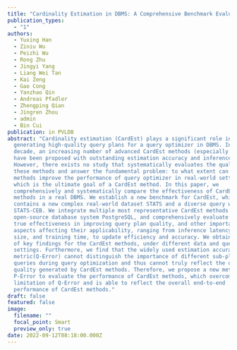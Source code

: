 ```yaml
---
title: "Cardinality Estimation in DBMS: A Comprehensive Benchmark Evaluation"
publication_types:
  - "1"
authors:
  - Yuxing Han
  - Ziniu Wu
  - Peizhi Wu
  - Rong Zhu
  - Jingyi Yang
  - Liang Wei Tan
  - Kai Zeng
  - Gao Cong
  - Yanzhao Qin
  - Andreas Pfadler
  - Zhengping Qian
  - Jingren Zhou
  - admin
  - Bin Cui
publication: in PVLDB
abstract: "Cardinality estimation (CardEst) plays a significant role in
  generating high-quality query plans for a query optimizer in DBMS. In the last
  decade, an increasing number of advanced CardEst methods (especially ML-based)
  have been proposed with outstanding estimation accuracy and inference latency.
  However, there exists no study that systematically evaluates the quality of
  these methods and answer the fundamental problem: to what extent can these
  methods improve the performance of query optimizer in real-world settings,
  which is the ultimate goal of a CardEst method. In this paper, we
  comprehensively and systematically compare the effectiveness of CardEst
  methods in a real DBMS. We establish a new benchmark for CardEst, which
  contains a new complex real-world dataset STATS and a diverse query workload
  STATS-CEB. We integrate multiple most representative CardEst methods into an
  open-source database system PostgreSQL, and comprehensively evaluate their
  true effectiveness in improving query plan quality, and other important
  aspects affecting their applicability, ranging from inference latency, model
  size, and training time, to update efficiency and accuracy. We obtain a number
  of key findings for the CardEst methods, under different data and query
  settings. Furthermore, we find that the widely used estimation accuracy
  metric(Q-Error) cannot distinguish the importance of different sub-plan
  queries during query optimization and thus cannot truly reflect the query plan
  quality generated by CardEst methods. Therefore, we propose a new metric
  P-Error to evaluate the performance of CardEst methods, which overcomes the
  limitation of Q-Error and is able to reflect the overall end-to-end
  performance of CardEst methods."
draft: false
featured: false
image:
  filename: ""
  focal_point: Smart
  preview_only: true
date: 2022-09-12T08:18:00.000Z
---
```

